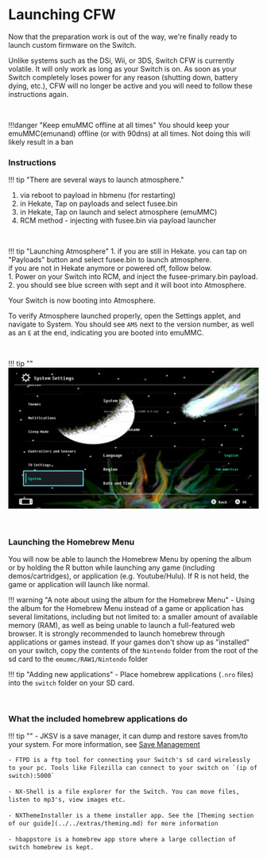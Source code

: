 # Launching CFW

Now that the preparation work is out of the way, we're finally ready to launch custom firmware on the Switch.

Unlike systems such as the DSi, Wii, or 3DS, Switch CFW is currently volatile. It will only work as long as your Switch is on. As soon as your Switch completely loses power for any reason (shutting down, battery dying, etc.), CFW will no longer be active and you will need to follow these instructions again.

&nbsp;

!!!danger "Keep emuMMC offline at all times"
    You should keep your emuMMC(emunand) offline (or with 90dns) at all times. Not doing this will likely result in a ban
	
### Instructions

!!! tip "There are several ways to launch atmosphere."
1. via reboot to payload in hbmenu (for restarting)
2. in Hekate, Tap on payloads and select fusee.bin 
3. in Hekate, Tap on launch and select atmosphere (emuMMC)
4. RCM method - injecting with fusee.bin via payload launcher  

&nbsp;

!!! tip "Launching Atmosphere"
    1. if you are still in Hekate. you can tap on "Payloads" button and select fusee.bin to launch atmosphere.  
	if you are not in Hekate anymore or powered off, follow below.  
    1. Power on your Switch into RCM, and inject the fusee-primary.bin payload.
	2. you should see blue screen with sept and it will boot into Atmosphere.

Your Switch is now booting into Atmosphere.

To verify Atmosphere launched properly, open the Settings applet, and navigate to System. You should see `AMS` next to the version number, as well as an `E` at the end, indicating you are booted into emuMMC.

&nbsp;

!!! tip ""
    ![Atmosphere version string](../img/launching_cfw_atmosphere_version_string-emu.jpg)

&nbsp;

### Launching the Homebrew Menu

You will now be able to launch the Homebrew Menu by opening the album or by holding the R button while launching any game (including demos/cartridges), or application (e.g. Youtube/Hulu). If R is not held, the game or application will launch like normal.
    
!!! warning "A note about using the album for the Homebrew Menu"
    - Using the album for the Homebrew Menu instead of a game or application has several limitations, including but not limited to: a smaller amount of available memory (RAM), as well as being unable to launch a full-featured web browser. It is strongly recommended to launch homebrew through applications or games instead. If your games don't show up as "installed" on your switch, copy the contents of the `Nintendo` folder from the root of the sd card to the `emummc/RAW1/Nintendo` folder
    
!!! tip "Adding new applications"
    - Place homebrew applications (`.nro` files) into the `switch` folder on your SD card.

&nbsp;

### What the included homebrew applications do

!!! tip ""
    - JKSV is a save manager, it can dump and restore saves from/to your system. For more information, see [Save Management](../../extras/save_management.md)

    - FTPD is a ftp tool for connecting your Switch's sd card wirelessly to your pc. Tools like Filezilla can connect to your switch on `(ip of switch):5000`

    - NX-Shell is a file explorer for the Switch. You can move files, listen to mp3's, view images etc.

    - NXThemeInstaller is a theme installer app. See the [Theming section of our guide](../../extras/theming.md) for more information

    - hbappstore is a homebrew app store where a large collection of switch homebrew is kept.
